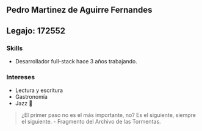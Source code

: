 ## Pedro Martinez de Aguirre Fernandes
## Legajo: 172552

### Skills
- Desarrollador full-stack hace 3 años trabajando.

### Intereses

- Lectura y escritura
- Gastronomía
- Jazz 🎷

> ¿El primer paso no es el más importante, no? Es el siguiente, siempre el siguiente. - Fragmento del Archivo de las Tormentas.